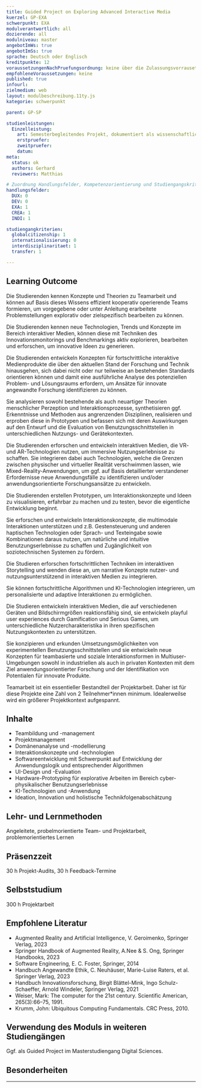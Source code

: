 ```yaml
---
title: Guided Project on Exploring Advanced Interactive Media
kuerzel: GP-EXA
schwerpunkt: EXA
modulverantwortlich: all
dozierende: all
modulniveau: master
angebotImWs: true
angebotImSs: true
sprache: Deutsch oder Englisch
kreditpunkte: 12
voraussetzungenNachPruefungsordnung: keine über die Zulassungsvorrausetzungen zum Studium hinausgehenden
empfohleneVoraussetzungen: keine
published: true
infourl: 
zielmedium: web
layout: modulbeschreibung.11ty.js
kategorie: schwerpunkt

parent: GP-SP

studienleistungen:
  Einzelleistung:
    art: Semesterbegleitendes Projekt, dokumentiert als wissenschaftliches Papier / Präsentation
    erstpruefer: 
    zweitpruefer: 
    datum:
meta:
  status: ok
  authors: Gerhard
  reviewers: Matthias

# Zuordnung Handlungsfelder, Kompetenzorientierung und Studiengangskriterien für Modulmatrix
handlungsfelder:
  DUX: 0
  DEV: 0
  EXA: 1
  CREA: 1
  INDI: 1

studiengangkriterien:
  globalcitizenship: 1
  internationalisierung: 0
  interdisziplinaritaet: 1
  transfer: 1

---
```


## Learning Outcome

Die Studierenden kennen Konzepte und Theorien zu Teamarbeit und können auf Basis dieses Wissens effizient kooperativ operierende Teams formieren, um vorgegebene oder unter Anleitung erarbeitete Problemstellungen explorativ oder zielspezifisch bearbeiten zu können.

Die Studierenden kennen neue Technologien, Trends und Konzepte im Bereich interaktiver Medien, können diese mit Techniken des Innovationsmonitorings und Benchmarkings aktiv explorieren, bearbeiten und erforschen, um innovative Ideen zu generieren. 

Die Studierenden entwickeln Konzepten für fortschrittliche interaktive Medienprodukte die über den aktuellen Stand der Forschung und Technik hinausgehen, sich dabei nicht oder nur teilweise an bestehenden Standards orientieren können und damit eine ausführliche Analyse des potenziellen Problem- und Lösungsraums erfordern, um Ansätze für innovate angewandte Forschung identifizieren zu können.

Sie analysieren sowohl bestehende als auch neuartiger Theorien menschlicher Perzeption und Interaktionsprozesse, synthetisieren ggf. Erkenntnisse und Methoden aus angrenzenden Disziplinen, realisieren und erproben diese in Prototypen und befassen sich mit deren Auswirkungen auf den Entwurf und die Evaluation von Benutzungsschnittstellen in unterschiedlichen Nutzungs- und Gerätekontexten.

Die Studierenden erforschen und entwickeln interaktiven Medien, die VR- und AR-Technologien nutzen, um immersive Nutzungserlebnisse zu schaffen. Sie integrieren dabei auch Technologien, welche die Grenzen zwischen physischer und virtueller Realität verschwimmen lassen, wie Mixed-Reality-Anwendungen, um ggf. auf Basis detaillierter verstandener Erfordernisse neue Anwendungsfälle zu identifizieren und/oder anwendungsorientierte Forschungsansätze zu entwickeln.

Die Studierenden erstellen Prototypen, um Interaktionskonzepte und Ideen zu visualisieren, erfahrbar zu machen und zu testen, bevor die eigentliche Entwicklung beginnt.

Sie erforschen und entwickeln Interaktionskonzepte, die multimodale Interaktionen unterstützen und z.B. Gestensteuerung und anderen haptischen Technologien oder Sprach- und Texteingabe sowie Kombinationen daraus nutzen, um natürliche und intuitive Benutzungserlebnisse zu schaffen und Zugänglichkeit von soziotechnischen Systemen zu fördern.

Die Studieren erforschen fortschrittlichen Techniken im interaktiven Storytelling und wenden diese an, um narrative Konzepte nutzer- und nutzungsunterstützend in interaktiven Medien zu integrieren.

Sie können fortschrittliche Algorithmen und KI-Technologien integrieren, um personalisierte und adaptive Interaktionen zu ermöglichen.

Die Studieren entwickeln interaktiven Medien, die auf verschiedenen Geräten und Bildschirmgrößen reaktionsfähig sind,
sie entwickeln playful user experiences durch Gamification und Serious Games, um unterschiedliche Nutzercharakteristika in ihren spezifischen Nutzungskontexten zu unterstützen.

Sie konzipieren und erkunden Umsetzungsmöglichkeiten von experimentellen Benutzungsschnittstellen und sie
entwickeln neue Konzepten für teambasierte und soziale Interaktionsformen in Multiuser-Umgebungen sowohl in industriellen als auch in privaten Kontexten mit dem Ziel anwendungsorientierter Forschung und der Identifikation von Potentialen für innovate Produkte.

Teamarbeit ist ein essentieller Bestandteil der Projektarbeit. Daher ist für diese Projekte eine Zahl von 2 Teilnehmer\*innen minimum. Idealerweilse wird ein größerer Projektkontext aufgespannt.

## Inhalte

* Teambildung und -management
* Projektmanagement
* Domänenanalyse und -modellierung
* Interaktionskonzepte und -technologien
* Softwareentwicklung mit Schwerpunkt auf Entwicklung der Anwendungslogik und entsprechender Algorithmen
* UI-Design und -Evaluation
* Hardware-Prototyping für explorative Arbeiten im Bereich cyber-physikalischer Benutzungserlebnisse
* KI-Technologien und -Anwendung
* Ideation, Innovation und holistische Technikfolgenabschätzung

## Lehr- und Lernmethoden
Angeleitete, probelmorientierte Team- und Projektarbeit, problemorientiertes Lernen

## Präsenzzeit
30 h Projekt-Audits, 30 h Feedback-Termine

## Selbststudium
300 h Projektarbeit

## Empfohlene Literatur

* Augmented Reality and Artificial Intelligence, V. Geroimenko, Springer Verlag, 2023
* Springer Handbook of Augmented Reality, A.Nee & S. Ong, Springer Handbooks, 2023
* Software Engineering, E. C. Foster, Springer, 2014
* Handbuch Angewandte Ethik, C. Neuhäuser, Marie-Luise Raters, et al. Springer Verlag, 2023
* Handbuch Innovationsforschung, Birgit Blättel-Mink, Ingo Schulz-Schaeffer, Arnold Windeler, Springer Verlag, 2021
* Weiser, Mark: The computer for the 21st century. Scientific American, 265(3):66–75, 1991.
* Krumm, John: Ubiquitous Computing Fundamentals. CRC Press, 2010.


## Verwendung des Moduls in weiteren Studiengängen
Ggf. als Guided Project im Masterstudiengang Digital Sciences.

## Besonderheiten

---

